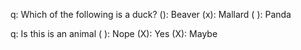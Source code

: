 q: Which of the following is a duck?
(): Beaver
(x): Mallard
( ): Panda

q: Is this is an animal
( ): Nope
(X): Yes
(X): Maybe